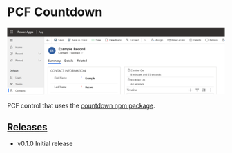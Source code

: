 # PCF Countdown

![Example gif](./img/banner.gif)

PCF control that uses the [countdown npm package](https://www.npmjs.com/package/countdown).


## [Releases](https://github.com/cathalnoonan/d365-pcf-countdown/releases)
- v0.1.0 Initial release